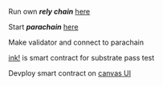 
Run own ***rely chain*** [here](https://github.com/paritytech/polkadot.git)

Start ***parachain*** [here](https://github.com/substrate-developer-hub/substrate-parachain-template)

Make validator and connect to parachain

[ink!](https://paritytech.github.io/ink/) is smart contract for substrate pass test 

Devploy smart contract on [canvas UI](https://paritytech.github.io/canvas-ui/) 
